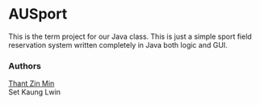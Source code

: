 # AUSport

This is the term project for our Java class. This is just a simple sport field reservation system written completely in Java both logic and GUI.

### Authors
[Thant Zin Min](https://github.com/Tommyzizii) <br>
Set Kaung Lwin